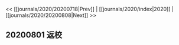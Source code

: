<< [[journals/2020/20200718|Prev]] | [[journals/2020/index|2020]] | [[journals/2020/20200808|Next]] >>

## 20200801 返校